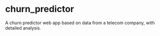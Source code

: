 # churn_predictor
A churn predictor web app based on data from a telecom company, with detailed analysis.

